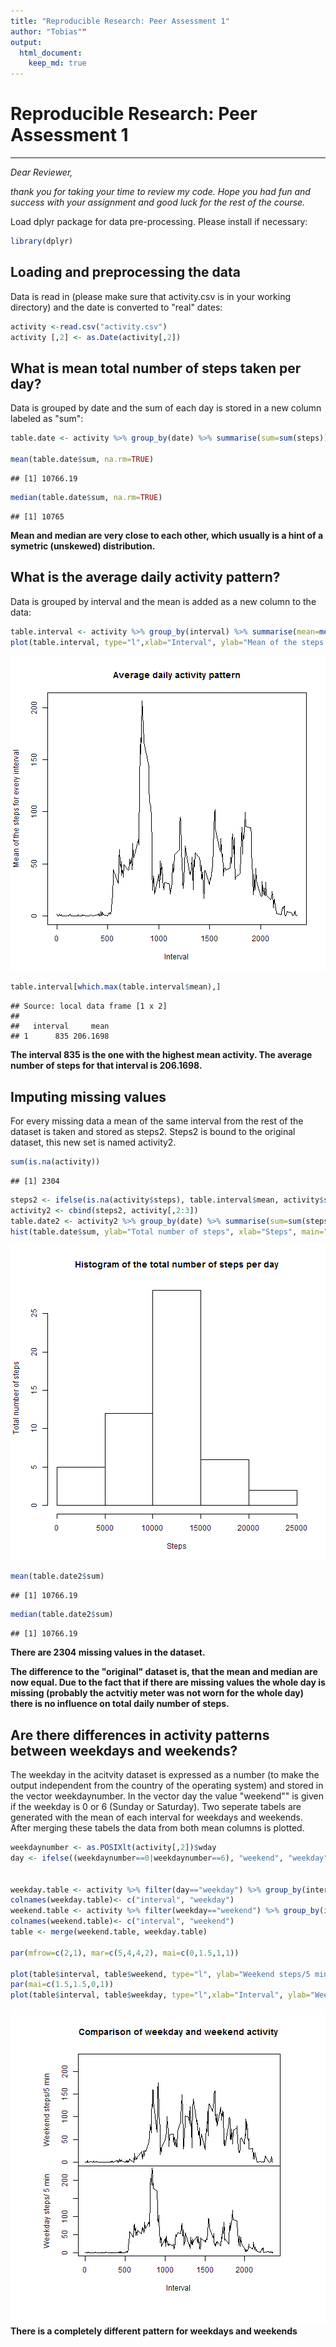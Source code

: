```yaml
---
title: "Reproducible Research: Peer Assessment 1"
author: "Tobias""
output: 
  html_document:
    keep_md: true
---
```

# Reproducible Research: Peer Assessment 1

---
*Dear Reviewer,*

*thank you for taking your time to review my code. Hope you had fun and success with your assignment and good luck for the rest of the course.*


Load dplyr package for data pre-processing. Please install if necessary:

```r
library(dplyr)
```

## Loading and preprocessing the data
Data is read in (please make sure that activity.csv is in your working directory) and the date is converted to "real" dates:

```r
activity <-read.csv("activity.csv")
activity [,2] <- as.Date(activity[,2])
```


## What is mean total number of steps taken per day?
Data is grouped by date and the sum of each day is stored in a new column labeled as "sum": 

```r
table.date <- activity %>% group_by(date) %>% summarise(sum=sum(steps)) 

mean(table.date$sum, na.rm=TRUE)
```

```
## [1] 10766.19
```

```r
median(table.date$sum, na.rm=TRUE)
```

```
## [1] 10765
```
**Mean and median are very close to each other, which usually is a hint of a symetric (unskewed) distribution.**


## What is the average daily activity pattern?
Data is grouped by interval and the mean is added as a new column to the data:

```r
table.interval <- activity %>% group_by(interval) %>% summarise(mean=mean(steps, na.rm=TRUE))
plot(table.interval, type="l",xlab="Interval", ylab="Mean of the steps for every interval", main="Average daily activity pattern")
```

![plot of chunk unnamed-chunk-4](figure/unnamed-chunk-4-1.png) 

```r
table.interval[which.max(table.interval$mean),]
```

```
## Source: local data frame [1 x 2]
## 
##   interval     mean
## 1      835 206.1698
```
**The interval 835 is the one with the highest mean activity. The average number of steps for that interval is 206.1698.**

## Imputing missing values
For every missing data a mean of the same interval from the rest of the dataset is taken and stored as steps2. Steps2 is bound to the original dataset, this new set is named activity2. 

```r
sum(is.na(activity))
```

```
## [1] 2304
```

```r
steps2 <- ifelse(is.na(activity$steps), table.interval$mean, activity$steps)
activity2 <- cbind(steps2, activity[,2:3])
table.date2 <- activity2 %>% group_by(date) %>% summarise(sum=sum(steps2)) 
hist(table.date$sum, ylab="Total number of steps", xlab="Steps", main="Histogram of the total number of steps per day")
```

![plot of chunk unnamed-chunk-5](figure/unnamed-chunk-5-1.png) 

```r
mean(table.date2$sum)
```

```
## [1] 10766.19
```

```r
median(table.date2$sum)
```

```
## [1] 10766.19
```
**There are 2304 missing values in the dataset.**

**The difference to the "original" dataset is, that the mean and median are now equal. Due to the fact that if there are missing values the whole day is missing (probably the actvitiy meter was not worn for the whole day) there is no influence on total daily number of steps.**

## Are there differences in activity patterns between weekdays and weekends?
The weekday in the acitvity dataset is expressed as a number (to make the output independent from the country of the operating system) and stored in the vector weekdaynumber. In the vector day the  value "weekend"" is given if the  weekday is 0 or 6 (Sunday or Saturday).
Two seperate tabels are generated with the mean of each interval for weekdays and weekends. After merging these tabels the data from both mean columns is plotted.

```r
weekdaynumber <- as.POSIXlt(activity[,2])$wday
day <- ifelse((weekdaynumber==0|weekdaynumber==6), "weekend", "weekday")

      
weekday.table <- activity %>% filter(day=="weekday") %>% group_by(interval) %>% summarise(mean=mean(steps, na.rm=TRUE))
colnames(weekday.table)<- c("interval", "weekday")
weekend.table <- activity %>% filter(weekday=="weekend") %>% group_by(interval) %>% summarise(mean=mean(steps, na.rm=TRUE))
colnames(weekend.table)<- c("interval", "weekend")
table <- merge(weekend.table, weekday.table)

par(mfrow=c(2,1), mar=c(5,4,4,2), mai=c(0,1.5,1,1))

plot(table$interval, table$weekend, type="l", ylab="Weekend steps/5 min", ylim=c(0,230), xaxt='n', main="Comparison of weekday and weekend activity")
par(mai=c(1.5,1.5,0,1))
plot(table$interval, table$weekday, type="l",xlab="Interval", ylab="Weekday steps/ 5 min", ylim=c(0,230))
```

![plot of chunk unnamed-chunk-6](figure/unnamed-chunk-6-1.png) 
**There is a completely different pattern for weekdays and weekends**
